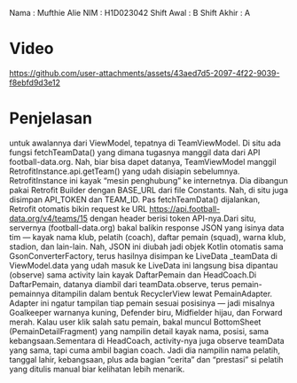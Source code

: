 Nama : Mufthie Alie
NIM  : H1D023042
Shift Awal : B
Shift Akhir : A

# Video

https://github.com/user-attachments/assets/43aed7d5-2097-4f22-9039-f8ebfd9d3e12

# Penjelasan
untuk awalannya dari ViewModel, tepatnya di TeamViewModel. Di situ ada fungsi fetchTeamData() yang dimana tugasnya manggil data dari API football-data.org. Nah, biar bisa dapet datanya, TeamViewModel manggil RetrofitInstance.api.getTeam() yang udah disiapin sebelumnya.
RetrofitInstance ini kayak “mesin penghubung” ke internetnya. Dia dibangun pakai Retrofit Builder dengan BASE_URL dari file Constants. Nah, di situ juga disimpan API_TOKEN dan TEAM_ID.
Pas fetchTeamData() dijalankan, Retrofit otomatis bikin request ke URL https://api.football-data.org/v4/teams/15 dengan header berisi token API-nya.Dari situ, servernya (football-data.org) bakal balikin response JSON yang isinya data tim — kayak nama klub, pelatih (coach), daftar pemain (squad), warna klub, stadion, dan lain-lain.
Nah, JSON ini diubah jadi objek Kotlin otomatis sama GsonConverterFactory, terus hasilnya disimpan ke LiveData _teamData di ViewModel.data yang udah masuk ke LiveData ini langsung bisa dipantau (observe) sama activity lain kayak DaftarPemain dan HeadCoach.Di DaftarPemain, datanya diambil dari teamData.observe, terus pemain-pemainnya ditampilin dalam bentuk RecyclerView lewat PemainAdapter.
Adapter ini ngatur tampilan tiap pemain sesuai posisinya — jadi misalnya Goalkeeper warnanya kuning, Defender biru, Midfielder hijau, dan Forward merah.
Kalau user klik salah satu pemain, bakal muncul BottomSheet (PemainDetailFragment) yang nampilin detail kayak nama, posisi, sama kebangsaan.Sementara di HeadCoach, activity-nya juga observe teamData yang sama, tapi cuma ambil bagian coach. Jadi dia nampilin nama pelatih, tanggal lahir, kebangsaan, plus ada bagian “cerita” dan “prestasi” si pelatih yang ditulis manual biar kelihatan lebih menarik.

